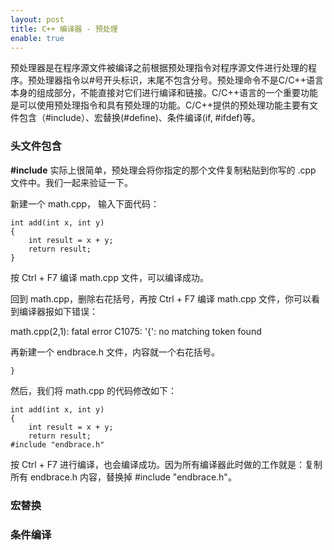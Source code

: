 ```yaml
---
layout: post
title: C++ 编译器 - 预处理
enable: true
---
```


预处理器是在程序源文件被编译之前根据预处理指令对程序源文件进行处理的程序。预处理器指令以#号开头标识，末尾不包含分号。预处理命令不是C/C++语言本身的组成部分，不能直接对它们进行编译和链接。C/C++语言的一个重要功能是可以使用预处理指令和具有预处理的功能。C/C++提供的预处理功能主要有文件包含（#include）、宏替换(#define)、条件编译(if, #ifdef)等。

### 头文件包含

**#include** 实际上很简单，预处理会将你指定的那个文件复制粘贴到你写的 .cpp 文件中。我们一起来验证一下。

新建一个 math.cpp， 输入下面代码：

```
int add(int x, int y)
{
	int result = x + y;
	return result;
}
```

按 Ctrl + F7 编译 math.cpp 文件，可以编译成功。

回到 math.cpp，删除右花括号，再按 Ctrl + F7 编译 math.cpp 文件，你可以看到编译器报如下错误：

math.cpp(2,1): fatal  error C1075: '{': no matching token found

再新建一个 endbrace.h 文件，内容就一个右花括号。

```
}
```

然后，我们将 math.cpp 的代码修改如下：

```
int add(int x, int y)
{
	int result = x + y;
	return result;
#include "endbrace.h"
```

按 Ctrl + F7 进行编译，也会编译成功。因为所有编译器此时做的工作就是：复制所有 endbrace.h 内容，替换掉 #include "endbrace.h"。




### 宏替换

### 条件编译


